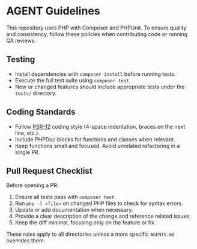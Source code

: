 # AGENT Guidelines

This repository uses PHP with Composer and PHPUnit. To ensure quality and consistency, follow these policies when contributing code or running QA reviews.

## Testing

- Install dependencies with `composer install` before running tests.
- Execute the full test suite using `composer test`.
- New or changed features should include appropriate tests under the `tests/` directory.

## Coding Standards

- Follow [PSR-12](https://www.php-fig.org/psr/psr-12/) coding style (4-space indentation, braces on the next line, etc.).
- Include PHPDoc blocks for functions and classes when relevant.
- Keep functions small and focused. Avoid unrelated refactoring in a single PR.

## Pull Request Checklist

Before opening a PR:

1. Ensure all tests pass with `composer test`.
2. Run `php -l <file>` on changed PHP files to check for syntax errors.
3. Update or add documentation when necessary.
4. Provide a clear description of the change and reference related issues.
5. Keep the diff minimal, focusing only on the feature or fix.

These rules apply to all directories unless a more specific `AGENTS.md` overrides them.
